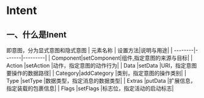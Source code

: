 # Intent

## 一、什么是Inent
即意图，分为显式意图和隐式意图
| 元素名称 | 设置方法|说明与用途|
| --------|-------|---------|
| Component|setComponent|组件,指定意图的来源与目标|
| Action   |setAction    |动作，指定意图的动作行为|
| Data     |setData      |URI，指定意图要操作的数据路径|
| Category|addCategory   |类别，指定意图的操作类别|
| Type    |setType       |数据类型，指定消息的数据类型|
| Extras    |putData       |扩展信息，指定装载的包裹信息|
| Flags    |setFlags      |标志位，指定活动的启动标志|